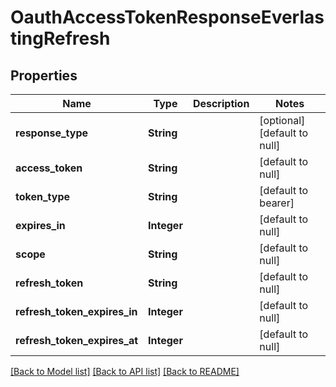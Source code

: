 # OauthAccessTokenResponseEverlastingRefresh
## Properties

| Name | Type | Description | Notes |
|------------ | ------------- | ------------- | -------------|
| **response\_type** | **String** |  | [optional] [default to null] |
| **access\_token** | **String** |  | [default to null] |
| **token\_type** | **String** |  | [default to bearer] |
| **expires\_in** | **Integer** |  | [default to null] |
| **scope** | **String** |  | [default to null] |
| **refresh\_token** | **String** |  | [default to null] |
| **refresh\_token\_expires\_in** | **Integer** |  | [default to null] |
| **refresh\_token\_expires\_at** | **Integer** |  | [default to null] |

[[Back to Model list]](../README.md#documentation-for-models) [[Back to API list]](../README.md#documentation-for-api-endpoints) [[Back to README]](../README.md)

